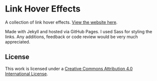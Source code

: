# Link Hover Effects

A collection of link hover effects. [View the website here](https://jhancock532.github.io/link-hover-effects/).

Made with Jekyll and hosted via GitHub Pages. I used Sass for styling the links. Any additions, feedback or code review would be very much appreciated.

## License

This work is licensed under a [Creative Commons Attribution 4.0 International License](https://creativecommons.org/licenses/by/4.0/).
